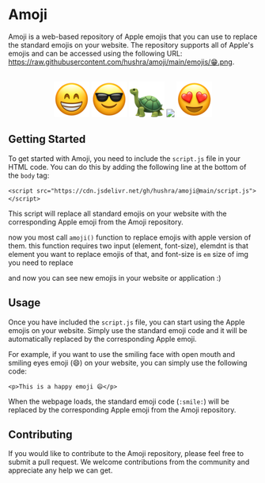 <h1>Amoji</h1>
<p>Amoji is a web-based repository of Apple emojis that you can use to replace the standard emojis on your website. The repository supports all of Apple's emojis and can be accessed using the following URL: <a href="https://raw.githubusercontent.com/hushra/amoji/main/emojis/%F0%9F%98%81.png">https://raw.githubusercontent.com/hushra/amoji/main/emojis/😁.png</a>.</p>
<p align="center">
  <br>
<img src="https://raw.githubusercontent.com/hushra/amoji/main/emojis/😁.png">
<img src="https://raw.githubusercontent.com/hushra/amoji/main/emojis/😎.png">
<img src="https://raw.githubusercontent.com/hushra/amoji/main/emojis/🐢.png">
<img src="https://raw.githubusercontent.com/hushra/amoji/main/emojis/🚀.png">
<img src="https://raw.githubusercontent.com/hushra/amoji/main/emojis/%F0%9F%98%8D.png">
</p>
<h2>Getting Started</h2>
<p>To get started with Amoji, you need to include the <code>script.js</code> file in your HTML code. You can do this by adding the following line at the bottom of the <code>body</code> tag:</p>
<pre class="code-block-wrapper"><code class="hljs code-block-body html"><span class="hljs-tag">&lt;<span class="hljs-name">script</span> <span class="hljs-attr">src</span>=<span class="hljs-string">"https://cdn.jsdelivr.net/gh/hushra/amoji@main/script.js"</span>&gt;</span><span class="hljs-tag">&lt;/<span class="hljs-name">script</span>&gt;</span>
</code></pre>
<p>This script will replace all standard emojis on your website with the corresponding Apple emoji from the Amoji repository.</p>
<p>now you most call <code>amoji()</code> function to
replace emojis with apple version of them. this function requires two input (element, font-size), elemdnt is that element you want to replace emojis of that, and font-size is <code>em</code> size of img you need to replace</p>
<p>and now you can see new emojis in your website or application :)</p>
<h2>Usage</h2>
<p>Once you have included the <code>script.js</code> file, you can start using the Apple emojis on your website. Simply use the standard emoji code and it will be automatically replaced by the corresponding Apple emoji.</p>
<p>For example, if you want to use the smiling face with open mouth and smiling eyes emoji (😄) on your website, you can simply use the following code:</p>
<pre class="code-block-wrapper"><code class="hljs code-block-body html"><span class="hljs-tag">&lt;<span class="hljs-name">p</span>&gt;</span>This is a happy emoji 😄<span class="hljs-tag">&lt;/<span class="hljs-name">p</span>&gt;</span>
</code></pre>
<p>When the webpage loads, the standard emoji code (<code>:smile:</code>) will be replaced by the corresponding Apple emoji from the Amoji repository.</p>
<h2>Contributing</h2>
<p>If you would like to contribute to the Amoji repository, please feel free to submit a pull request. We welcome contributions from the community and appreciate any help we can get.</p>
